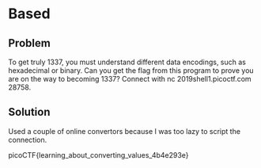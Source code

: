# Based 

## Problem
To get truly 1337, you must understand different data encodings, such as hexadecimal or binary. Can you get the flag from this program to prove you are on the way to becoming 1337? Connect with nc 2019shell1.picoctf.com 28758.

## Solution
Used a couple of online convertors because I was too lazy to script the connection.


picoCTF{learning_about_converting_values_4b4e293e}
